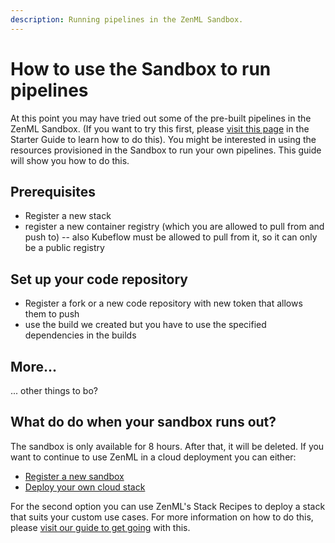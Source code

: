 ```yaml
---
description: Running pipelines in the ZenML Sandbox.
---
```


# How to use the Sandbox to run pipelines

At this point you may have tried out some of the pre-built pipelines in the
ZenML Sandbox. (If you want to try this first, please [visit this page](..//starter-guide/switch-to-production.md) in the
Starter Guide to learn how to do this). You might be interested in using the
resources provisioned in the Sandbox to run your own pipelines. This guide will
show you how to do this.

## Prerequisites

- Register a new stack
- register a new container registry (which you are allowed to pull from and push
  to) -- also Kubeflow must be allowed to pull from it, so it can only be a
  public registry

## Set up your code repository

- Register a fork or a new code repository with new token that allows them to
  push
- use the build we created but you have to use the specified dependencies in the builds

## More...

... other things to bo?

## What do do when your sandbox runs out?

The sandbox is only available for 8 hours. After that, it will be deleted. If
you want to continue to use ZenML in a cloud deployment you can either:

- [Register a new sandbox](https://sandbox.zenml.io/)
- [Deploy your own cloud stack](../../platform-guide/set-up-your-mlops-platform/deploy-and-set-up-a-cloud-stack/deploy-a-stack-post-sandbox.md)

For the second option you can use ZenML's Stack Recipes to deploy a stack that
suits your custom use cases. For more information on how to do this, please
[visit our guide to get going](../../platform-guide/set-up-your-mlops-platform/deploy-and-set-up-a-cloud-stack/deploy-a-stack-post-sandbox.md) with this.
